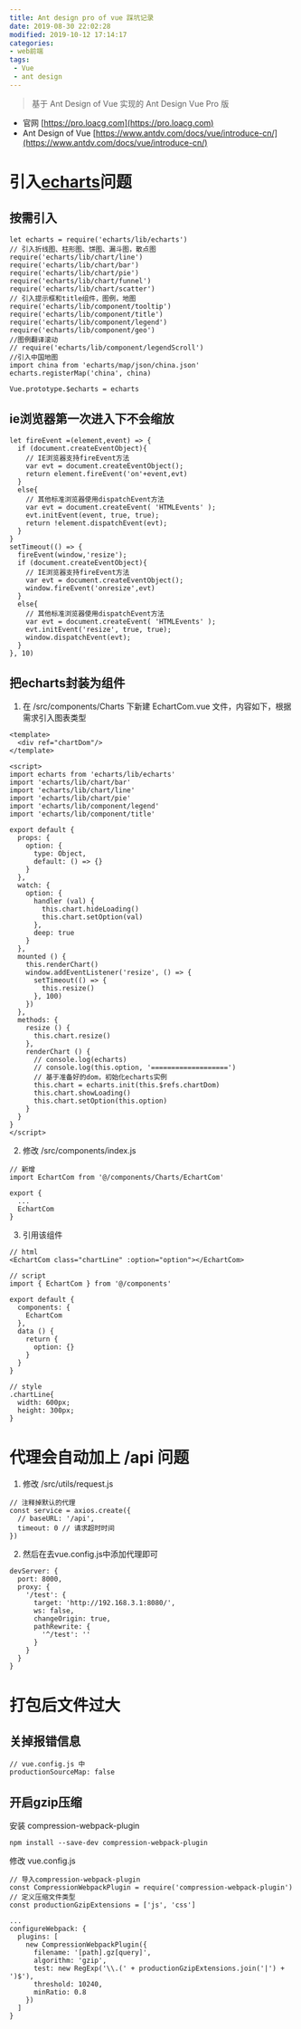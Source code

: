 ```yaml
---
title: Ant design pro of vue 踩坑记录
date: 2019-08-30 22:02:28
modified: 2019-10-12 17:14:17
categories: 
- web前端
tags:
 - Vue
 - ant design
---
```


> 基于 Ant Design of Vue 实现的 Ant Design Vue Pro 版

<!-- more -->

- 官网 [https://pro.loacg.com](https://pro.loacg.com)
- Ant Design of Vue [https://www.antdv.com/docs/vue/introduce-cn/](https://www.antdv.com/docs/vue/introduce-cn/)

# 引入[echarts](https://www.echartsjs.com/zh/index.html)问题

## 按需引入

```
let echarts = require('echarts/lib/echarts')
// 引入折线图、柱形图、饼图、漏斗图，散点图
require('echarts/lib/chart/line')
require('echarts/lib/chart/bar')
require('echarts/lib/chart/pie')
require('echarts/lib/chart/funnel')
require('echarts/lib/chart/scatter')
// 引入提示框和title组件，图例，地图
require('echarts/lib/component/tooltip')
require('echarts/lib/component/title')
require('echarts/lib/component/legend')
require('echarts/lib/component/geo')
//图例翻译滚动
// require('echarts/lib/component/legendScroll')
//引入中国地图
import china from 'echarts/map/json/china.json'
echarts.registerMap('china', china)

Vue.prototype.$echarts = echarts
```

## ie浏览器第一次进入下不会缩放

```
let fireEvent =(element,event) => {  
  if (document.createEventObject){  
    // IE浏览器支持fireEvent方法  
    var evt = document.createEventObject();  
    return element.fireEvent('on'+event,evt)  
  }  
  else{  
    // 其他标准浏览器使用dispatchEvent方法  
    var evt = document.createEvent( 'HTMLEvents' );  
    evt.initEvent(event, true, true);  
    return !element.dispatchEvent(evt);  
  }  
}
setTimeout(() => {
  fireEvent(window,'resize');
  if (document.createEventObject){  
    // IE浏览器支持fireEvent方法  
    var evt = document.createEventObject();  
    window.fireEvent('onresize',evt)  
  }  
  else{  
    // 其他标准浏览器使用dispatchEvent方法  
    var evt = document.createEvent( 'HTMLEvents' );  
    evt.initEvent('resize', true, true);  
    window.dispatchEvent(evt);  
  }
}, 10)
```

## 把echarts封装为组件

1. 在 /src/components/Charts 下新建 EchartCom.vue 文件，内容如下，根据需求引入图表类型

```
<template>
  <div ref="chartDom"/>
</template>

<script>
import echarts from 'echarts/lib/echarts'
import 'echarts/lib/chart/bar'
import 'echarts/lib/chart/line'
import 'echarts/lib/chart/pie'
import 'echarts/lib/component/legend'
import 'echarts/lib/component/title'

export default {
  props: {
    option: {
      type: Object,
      default: () => {}
    }
  },
  watch: {
    option: {
      handler (val) {
        this.chart.hideLoading()
        this.chart.setOption(val)
      },
      deep: true
    }
  },
  mounted () {
    this.renderChart()
    window.addEventListener('resize', () => {
      setTimeout(() => {
        this.resize()
      }, 100)
    })
  },
  methods: {
    resize () {
      this.chart.resize()
    },
    renderChart () {
      // console.log(echarts)
      // console.log(this.option, '===================')
      // 基于准备好的dom，初始化echarts实例
      this.chart = echarts.init(this.$refs.chartDom)
      this.chart.showLoading()
      this.chart.setOption(this.option)
    }
  }
}
</script>
```

2. 修改 /src/components/index.js 

```
// 新增
import EchartCom from '@/components/Charts/EchartCom'

export {
  ...
  EchartCom
}
```

3. 引用该组件

```
// html
<EchartCom class="chartLine" :option="option"></EchartCom>

// script
import { EchartCom } from '@/components'

export default {
  components: {
    EchartCom
  },
  data () {
    return {
      option: {}
    }
  }
}

// style
.chartLine{
  width: 600px;
  height: 300px;
}
```

# 代理会自动加上 /api 问题

1. 修改 /src/utils/request.js

```
// 注释掉默认的代理
const service = axios.create({
  // baseURL: '/api', 
  timeout: 0 // 请求超时时间
})
```

2. 然后在去vue.config.js中添加代理即可

```
devServer: {
  port: 8000,
  proxy: {
    '/test': {
      target: 'http://192.168.3.1:8080/',
      ws: false,
      changeOrigin: true,
      pathRewrite: {
        '^/test': ''
      }
    }
  }
}
```

# 打包后文件过大

## 关掉报错信息

```
// vue.config.js 中
productionSourceMap: false
```

## 开启gzip压缩

安装 compression-webpack-plugin
```
npm install --save-dev compression-webpack-plugin
```
修改 vue.config.js
```
// 导入compression-webpack-plugin
const CompressionWebpackPlugin = require('compression-webpack-plugin')
// 定义压缩文件类型
const productionGzipExtensions = ['js', 'css']

...
configureWebpack: {
  plugins: [
    new CompressionWebpackPlugin({
      filename: '[path].gz[query]',
      algorithm: 'gzip',
      test: new RegExp('\\.(' + productionGzipExtensions.join('|') + ')$'),
      threshold: 10240,
      minRatio: 0.8
    })
  ]
}
```